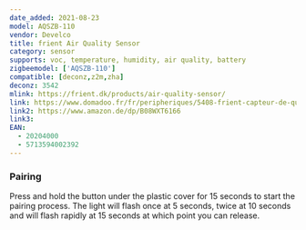 ```yaml
---
date_added: 2021-08-23
model: AQSZB-110
vendor: Develco
title: frient Air Quality Sensor
category: sensor
supports: voc, temperature, humidity, air quality, battery
zigbeemodel: ['AQSZB-110']
compatible: [deconz,z2m,zha]
deconz: 3542
mlink: https://frient.dk/products/air-quality-sensor/
link: https://www.domadoo.fr/fr/peripheriques/5408-frient-capteur-de-qualite-d-air-zigbee-ha-5713594002392.html
link2: https://www.amazon.de/dp/B08WXT6166
link3: 
EAN:
  - 20204000 
  - 5713594002392
---
```


### Pairing
Press and hold the button under the plastic cover for 15 seconds to start the pairing process. The light will flash once at 5 seconds, twice at 10 seconds and will flash rapidly at 15 seconds at which point you can release.
